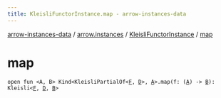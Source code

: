 ```yaml
---
title: KleisliFunctorInstance.map - arrow-instances-data
---
```


[arrow-instances-data](../../index.html) / [arrow.instances](../index.html) / [KleisliFunctorInstance](index.html) / [map](./map.html)

# map

`open fun <A, B> Kind<KleisliPartialOf<`[`F`](index.html#F)`, `[`D`](index.html#D)`>, `[`A`](map.html#A)`>.map(f: (`[`A`](map.html#A)`) -> `[`B`](map.html#B)`): Kleisli<`[`F`](index.html#F)`, `[`D`](index.html#D)`, `[`B`](map.html#B)`>`